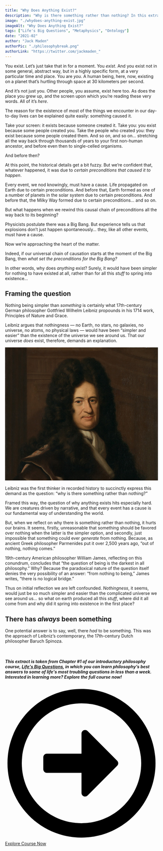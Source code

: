 ```yaml
---
title: "Why Does Anything Exist?"
description: "Why is there something rather than nothing? In this extract from Chapter #1 of our Life's Big Questions course, we investigate philosophy's best answers to the question of why anything exists."
image: "./whydoes-anything-exist.jpg"
imageAlt: "Why Does Anything Exist?"
tags: ["Life's Big Questions", "Metaphysics", "Ontology"]
date: "2021-02"
author: "Jack Maden"
authorPic: "./philosophybreak.png"
authorLink: "https://twitter.com/jackmaden_"
---
```

<div style="position: relative; margin-bottom:50px;">

<span class="big-letter">Y</span>ou exist. Let’s just take that in for a moment. You _exist_. And you exist not in some general, abstract way, but in a highly specific form, at a very particular time and place. You are _you_. A human being, here, now, existing on a planet that’s hurtling through space at 30 kilometers per second. 

And it’s not just you. Other people, you assume, exist here too. As does the place you grew up, and the screen upon which you’re reading these very words. All of it’s _here_.

The reason for the existence of most of the things we encounter in our day-to-day lives can be explained quite easily: something caused it. 

Take your screen: it exists because someone created it. Take you: you exist because some people created you. Take the people who created you: they exist because some people created them. And so on, and so on… stretching all the way back through thousands of years to your first non-human ancestor, and before even then to single-celled organisms.

And before then?

At this point, the historical details get a bit fuzzy. But we’re confident that, whatever happened, it was due to _certain preconditions that caused it to happen_. 

Every event, we nod knowingly, must have a cause. Life propagated on Earth due to certain preconditions. And before that, Earth formed as one of a number of planets in the solar system due to certain preconditions. And before that, the Milky Way formed due to certain preconditions… and so on. 

But what happens when we rewind this causal chain of preconditions all the way back to its beginning? 

Physicists postulate there was a Big Bang. But experience tells us that explosions don’t just happen spontaneously… they, like all other events, must have a cause.

Now we’re approaching the heart of the matter.

Indeed, if our universal chain of causation starts at the moment of the Big Bang, then _what set the preconditions for the Big Bang?_ 

In other words, why does _anything_ exist? Surely, it would have been simpler for nothing to have existed at all, rather than for all this _stuff_ to spring into existence...

## Framing the question

<span class="big-letter">N</span>othing being simpler than _something_ is certainly what 17th-century German philosopher Gottfried Wilhelm Leibniz propounds in his 1714 work, Principles of Nature and Grace. 

Leibniz argues that nothingness — no Earth, no stars, no galaxies, no universe, no atoms, no physical laws — would have been “simpler and easier” than the existence of the universe we see around us. That our universe _does_ exist, therefore, demands an explanation. 

![Gottfried Wilhelm Leibniz](./leibniz.jpg "Gottfried Wilhelm Leibniz, existing.")

Leibniz was the first thinker in recorded history to succinctly express this demand as the question: “why is there something rather than nothing?” 

Framed this way, the question of why anything exists hits especially hard. We are creatures driven by narrative, and that every event has a cause is our fundamental way of understanding the world. 

But, when we reflect on why there is something rather than nothing, it hurts our brains. It seems, firstly, unreasonable that something should be favored over nothing when the latter is the simpler option, and secondly, just impossible that something could ever _generate_ from nothing. Because, as ancient Greek philosopher Parmenides put it over 2,500 years ago, “out of nothing, nothing comes.”

19th-century American philosopher William James, reflecting on this conundrum, concludes that “the question of being is the darkest in all philosophy.” Why? Because the paradoxical nature of the question itself denies the very possibility of an answer: “from nothing to being,” James writes, “there is no logical bridge.”

Thus on initial reflection we are left confounded. _Nothingness_, it seems, would just be so much simpler and easier than the complicated universe we see around us... so what on earth produced all this _stuff_, where did it all come from and why did it spring into existence in the first place? 

## There has _always_ been something

<span class="big-letter">O</span>ne potential answer is to say, well, there _had_ to be something. This was the approach of Leibniz’s contemporary, the 17th-century Dutch philosopher Baruch Spinoza. 

<div class="fade-out"></div>
</div>

<div class="text-center large-mar">
<h5>This extract is taken from Chapter #1 of our introductory philosophy course, <a href="/lifes-big-questions/">Life's Big Questions</a>, in which you can learn philosophy’s best answers to some of life's most troubling questions in less than a week. Interested in learning more? Explore the full course now!</h5>
<a class="primary button" href="/lifes-big-questions/"><svg xmlns="http://www.w3.org/2000/svg" viewBox="0 0 512 512"><path d="M504 256C504 119 393 8 256 8S8 119 8 256s111 248 248 248 248-111 248-248zm-448 0c0-110.5 89.5-200 200-200s200 89.5 200 200-89.5 200-200 200S56 366.5 56 256zm72 20v-40c0-6.6 5.4-12 12-12h116v-67c0-10.7 12.9-16 20.5-8.5l99 99c4.7 4.7 4.7 12.3 0 17l-99 99c-7.6 7.6-20.5 2.2-20.5-8.5v-67H140c-6.6 0-12-5.4-12-12z"/></svg>Explore Course Now</a>
</div>